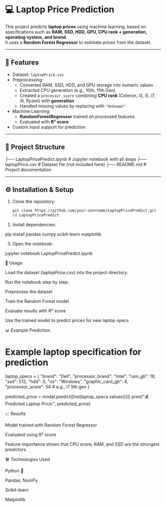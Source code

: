 # 💻 Laptop Price Prediction

This project predicts **laptop prices** using machine learning, based on specifications such as **RAM, SSD, HDD, GPU, CPU rank + generation, operating system, and brand**.  
It uses a **Random Forest Regressor** to estimate prices from the dataset.

---

## 📌 Features
- Dataset: `laptopPrice.csv`
- Preprocessing:
  - Converted RAM, SSD, HDD, and GPU storage into numeric values
  - Extracted CPU generation (e.g., 10th, 11th Gen)
  - Created a `processor_score` combining **CPU rank** (Celeron, i3, i5, i7, i9, Ryzen) with **generation**
  - Handled missing values by replacing with `"Unknown"`
- Machine Learning:
  - **RandomForestRegressor** trained on processed features
  - Evaluated with **R² score**
- Custom input support for prediction

---

## 📂 Project Structure
├── LaptopPricePredict.ipynb # Jupyter notebook with all steps
├── laptopPrice.csv # Dataset file (not included here)
├── README.md # Project documentation


---

## ⚙️ Installation & Setup

1. Clone the repository:
   ```bash
   git clone https://github.com/your-username/LaptopPricePredict.git
   cd LaptopPricePredict
2. Install dependencies:

  pip install pandas numpy scikit-learn matplotlib


3. Open the notebook:

  jupyter notebook LaptopPricePredict.ipynb

🚀 Usage

  Load the dataset (laptopPrice.csv) into the project directory.
  
  Run the notebook step by step:
  
  Preprocess the dataset
  
  Train the Random Forest model
  
  Evaluate results with R² score
  
  Use the trained model to predict prices for new laptop specs

📊 Example Prediction
  # Example laptop specification for prediction
  laptop_specs = {
      "brand": "Dell",
      "processor_brand": "Intel",
      "ram_gb": 16,
      "ssd": 512,
      "hdd": 0,
      "os": "Windows",
      "graphic_card_gb": 4,
      "processor_score": 54  # e.g., i7 5th gen
  }
  
  predicted_price = model.predict([list(laptop_specs.values())])
  print("💰 Predicted Laptop Price:", predicted_price)

📈 Results

  Model trained with Random Forest Regressor
  
  Evaluated using R² score
  
  Feature importance shows that CPU score, RAM, and SSD are the strongest predictors

🛠️ Technologies Used

  Python 🐍
  
  Pandas, NumPy
  
  Scikit-learn
  
  Matplotlib
